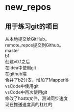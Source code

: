 # new_repos
## 用于练习git的项目
从本地提交给GitHub。  
remote_repos提交到Github。  
master  
b1  
创建v0.1之后  
在Idea中使用git  
在github端  
合并了b2分支，增加了Mapper类   
vsCode中使用git   
vsCode中再次使用git   
修改了hosts文件，测试同步速度  
现在推送速度真的杠杠的  

